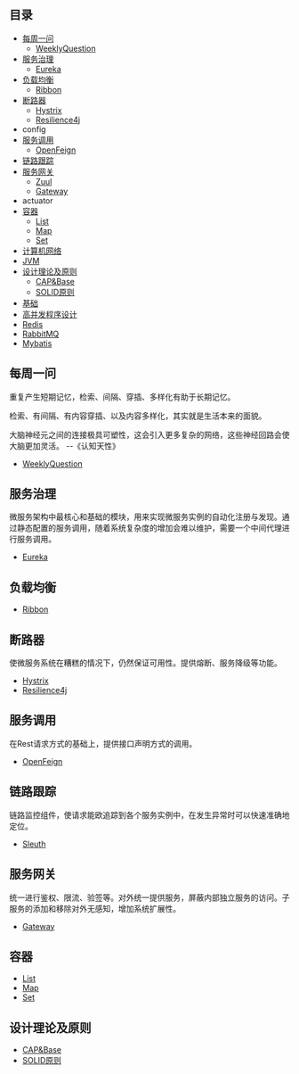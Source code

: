 ## 目录

- [每周一问](#每周一问)
    - [WeeklyQuestion](media/doc/weeklyQuestion.md)
- [服务治理](#服务治理)
    - [Eureka](media/doc/Eureka.md)
- [负载均衡](#负载均衡)
    - [Ribbon](media/doc/Ribbon.md)
- [断路器](#断路器)
    - [Hystrix](media/doc/Hystrix.md)
    - [Resilience4j](media/doc/Resilience4j.md)
- config
- [服务调用](#服务调用)
    - [OpenFeign](media/doc/OpenFeign.md)
- [链路跟踪](#链路跟踪)
- [服务网关](#服务网关)
    - [Zuul](media/doc/Zuul.md)
    - [Gateway](media/doc/Gateway.md)
- actuator
- [容器](#容器)
    - [List](media/doc/List.md)
    - [Map](media/doc/Map.md)
    - [Set](media/doc/Set.md)
- [计算机网络](media/doc/network.md)
- [JVM](media/doc/JVM.md)
- [设计理论及原则](#设计理论及原则)
    - [CAP&Base](media/doc/CAP&BASE.md)
    - [SOLID原则](media/doc/SOLID原则.md)
- [基础](media/doc/basic.md)
- [高并发程序设计](media/doc/highConcurrency.md)
- [Redis](media/doc/Redis.md)
- [RabbitMQ](media/doc/RabbitMQ.md)
- [Mybatis](media/doc/Mybatis.md)


## 每周一问

重复产生短期记忆，检索、间隔、穿插、多样化有助于长期记忆。

检索、有间隔、有内容穿插、以及内容多样化，其实就是生活本来的面貌。

大脑神经元之间的连接极具可塑性，这会引入更多复杂的网络，这些神经回路会使大脑更加灵活。  --《认知天性》

* [WeeklyQuestion](media/doc/weeklyQuestion.md)



## 服务治理

微服务架构中最核心和基础的模块，用来实现微服务实例的自动化注册与发现。通过静态配置的服务调用，随着系统复杂度的增加会难以维护，需要一个中间代理进行服务调用。

* [Eureka](media/doc/Eureka.md)



## 负载均衡

* [Ribbon](media/doc/Ribbon.md)



## 断路器

使微服务系统在糟糕的情况下，仍然保证可用性。提供熔断、服务降级等功能。

* [Hystrix](media/doc/Hystrix.md)
* [Resilience4j](media/doc/Resilience4j.md)



## 服务调用

在Rest请求方式的基础上，提供接口声明方式的调用。

* [OpenFeign](media/doc/OpenFeign.md)



## 链路跟踪

链路监控组件，使请求能欧追踪到各个服务实例中，在发生异常时可以快速准确地定位。

* [Sleuth](media/doc/Sleuth.md)


## 服务网关

统一进行鉴权、限流、验签等。对外统一提供服务，屏蔽内部独立服务的访问。子服务的添加和移除对外无感知，增加系统扩展性。

* [Gateway](media/doc/Gateway.md)



## 容器

* [List](media/doc/List.md)
* [Map](media/doc/Map.md)
* [Set](media/doc/Set.md)



## 设计理论及原则

* [CAP&Base](media/doc/CAP&BASE.md)
* [SOLID原则](media/doc/SOLID原则.md)